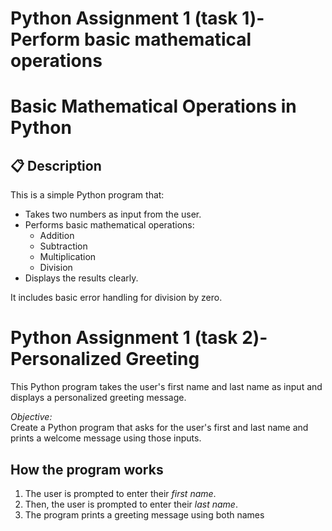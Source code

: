 #  Python Assignment 1 (task 1)- Perform basic mathematical operations 
# Basic Mathematical Operations in Python

## 📋 Description

This is a simple Python program that:
- Takes two numbers as input from the user.
- Performs basic mathematical operations:
  - Addition
  - Subtraction
  - Multiplication
  - Division
- Displays the results clearly.

It includes basic error handling for division by zero.

# Python Assignment 1 (task 2)- Personalized Greeting

This Python program takes the user's first name and last name as input and displays a personalized greeting message.



*Objective:*  
Create a Python program that asks for the user's first and last name and prints a welcome message using those inputs.

##  How the program works

1. The user is prompted to enter their *first name*.
2. Then, the user is prompted to enter their *last name*.
3. The program prints a greeting message using both names

